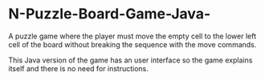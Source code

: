 # N-Puzzle-Board-Game-Java-
A puzzle game where the player must move the empty cell to the lower left cell of the board without breaking the sequence with the move commands.


This Java version of the game has an user interface so the game explains itself and there is no need for instructions.
